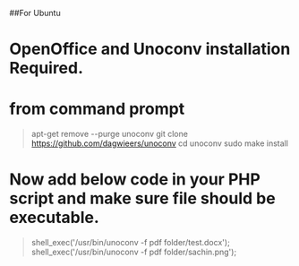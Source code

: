 ##For Ubuntu

#    OpenOffice and Unoconv installation Required.

 #   from command prompt

>apt-get remove --purge unoconv
>git clone https://github.com/dagwieers/unoconv
>cd unoconv
>sudo make install

 #   Now add below code in your PHP script and make sure file should be executable.

>shell_exec('/usr/bin/unoconv -f pdf  folder/test.docx');
>shell_exec('/usr/bin/unoconv -f pdf  folder/sachin.png');

